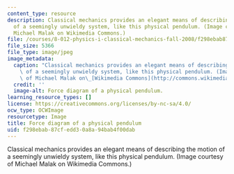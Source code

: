 ```yaml
---
content_type: resource
description: Classical mechanics provides an elegant means of describing the motion
  of a seemingly unwieldy system, like this physical pendulum. (Image courtesy of
  Michael Malak on Wikimedia Commons.)
file: /courses/8-012-physics-i-classical-mechanics-fall-2008/f298ebab87cfedd30a8a94bab4f00dab_8-012f08-th.jpg
file_size: 5366
file_type: image/jpeg
image_metadata:
  caption: "Classical mechanics provides an elegant means of describing the motion\
    \ of a seemingly unwieldy system, like this physical pendulum. (Image courtesy\
    \ of Michael Malak on\_[Wikimedia Commons](http://commons.wikimedia.org/wiki/File:Physical-Pendulum-Labeled-Diagram.png).)"
  credit: ''
  image-alt: Force diagram of a physical pendulum.
learning_resource_types: []
license: https://creativecommons.org/licenses/by-nc-sa/4.0/
ocw_type: OCWImage
resourcetype: Image
title: Force diagram of a physical pendulum
uid: f298ebab-87cf-edd3-0a8a-94bab4f00dab
---
```

Classical mechanics provides an elegant means of describing the motion of a seemingly unwieldy system, like this physical pendulum. (Image courtesy of Michael Malak on Wikimedia Commons.)